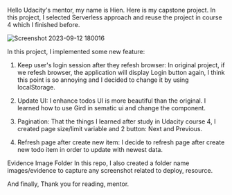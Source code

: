 Hello Udacity's mentor, my name is Hien. Here is my capstone project. In this project, I selected Serverless approach and reuse the project in course 4 which I finished before.

![Screenshot 2023-09-12 180016](https://github.com/LeDuyHien/udacity-capture-stone/assets/27491888/27fa1fd4-c698-402b-ba07-9556bff916e8)

In this project, I implemented some new feature:

1. Keep user's login session after they refesh browser: 
In original project, if we refesh browser, the application will display Login button again, I think this point is so annoying and I decided to change it by using localStorage.

2. Update UI:
I enhance todos UI is more beautiful than the original. I learned how to use Gird in sematic ui and change the component.

3. Pagination: 
That the things I learned after study in Udacity course 4, I created page size/limit variable and 2 button: Next and Previous.

4. Refresh page after create new item: 
I decide to refresh page after create new todo item in order to update with newest data.

Evidence Image Folder
In this repo, I also created a folder name images/evidence to capture any screenshot related to deploy, resource.

And finally,
Thank you for reading, mentor.
